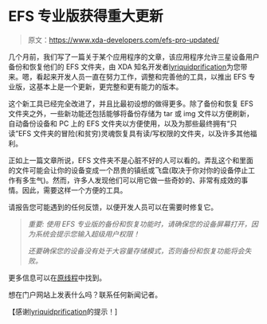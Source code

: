# EFS 专业版获得重大更新

> 原文：<https://www.xda-developers.com/efs-pro-updated/>

几个月前，我们写了一篇关于某个应用程序的文章，该应用程序允许三星设备用户备份和恢复他们的 EFS 文件夹，由 XDA 知名开发者[lyriquidprification](http://forum.xda-developers.com/member.php?u=1834730)为您带来。嗯，看起来开发人员一直在努力工作，调整和完善他的工具，以推出 EFS 专业版，这基本上是一个更新，更完整和更有能力的版本。

这个新工具已经完全改进了，并且比最初设想的做得更多。除了备份和恢复 EFS 文件夹之外，一些新功能还包括能够将备份存储为 tar 或 img 文件以方便刷新，自动备份设备和 PC 上的 EFS 文件夹以方便使用，以及为那些最终拥有“只读”EFS 文件夹的冒险(和贫穷)灵魂恢复具有读/写权限的文件夹，以及许多其他福利。

正如上一篇文章所说，EFS 文件夹不是心脏不好的人可以看的。弄乱这个和里面的文件可能会让你的设备变成一个昂贵的镇纸或飞盘(取决于你对你的设备停止工作有多生气)。然而，许多人发现他们可以用它做一些奇妙的、非常有成效的事情。因此，需要这样一个方便的工具。

请报告您可能遇到的任何反馈，以便开发人员可以在需要时修复它。

> *重要: 使用 EFS 专业版的备份和恢复功能时，请确保您的设备屏幕打开，因为系统会提示您输入超级用户权限！*
> 
> *还要确保您的设备没有处于大容量存储模式，否则备份和恢复功能将会失败。*

更多信息可以在[原线程](http://forum.xda-developers.com/showthread.php?p=18524176)中找到。

想在门户网站上发表什么吗？联系任何新闻记者。

【感谢[lyriquidprification](http://forum.xda-developers.com/member.php?u=1834730)的提示！]